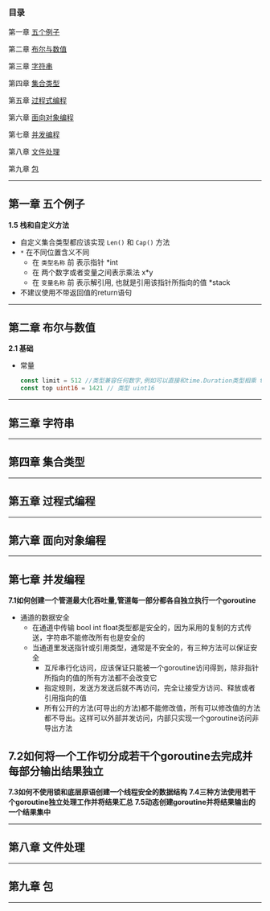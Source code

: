## <Programing in go>

### 目录
第一章 [五个例子](#第一章-五个例子)

第二章 [布尔与数值](#第二章-布尔与数值)

第三章 [字符串](#第三章-字符串)

第四章 [集合类型](#第四章-集合类型)

第五章 [过程式编程](#第五章-过程式编程)

第六章 [面向对象编程](#第六章-面向对象编程)

第七章 [并发编程](#第七章-并发编程)

第八章 [文件处理](#第八章-文件处理)

第九章 [包](#第九章-包)


-------------------

## 第一章 五个例子
**1.5 栈和自定义方法**

- 自定义集合类型都应该实现 `Len()` 和 `Cap()` 方法
- `*` 在不同位置含义不同
	- 在 `类型名称` 前 表示指针 *int
	- 在 两个数字或者变量之间表示乘法 x*y
	- 在 `变量名称` 前 表示解引用, 也就是引用该指针所指向的值 *stack
- 不建议使用不带返回值的return语句

-----------------------------------

## 第二章 布尔与数值

**2.1 基础**

- 常量
  ```go
  const limit = 512 //类型兼容任何数字,例如可以直接和time.Duration类型相乘 time.Second * limit 
  const top uint16 = 1421 // 类型 uint16 

  ```



-------------------

## 第三章 字符串


------------------------------------------------------

## 第四章 集合类型


------------------------------------------------------

## 第五章 过程式编程


------------------------------------------------------

## 第六章 面向对象编程


------------------------------------------------------

## 第七章 并发编程


**7.1如何创建一个管道最大化吞吐量,管道每一部分都各自独立执行一个goroutine**
- 通道的数据安全
	- 在通道中传输 bool int float类型都是安全的，因为采用的复制的方式传送，字符串不能修改所有也是安全的
	- 当通道里发送指针或引用类型，通常是不安全的，有三种方法可以保证安全
		- 互斥串行化访问，应该保证只能被一个goroutine访问得到，除非指针所指向的值的所有方法都不会改变它
		- 指定规则，发送方发送后就不再访问，完全让接受方访问、释放或者引用指向的值
		- 所有公开的方法(可导出的方法)都不能修改值，所有可以修改值的方法都不导出。这样可以外部并发访问，内部只实现一个goroutine访问非导出方法

**7.2如何将一个工作切分成若干个goroutine去完成并每部分输出结果独立**
- 
**7.3如何不使用锁和底层原语创建一个线程安全的数据结构**
**7.4三种方法使用若干个goroutine独立处理工作并将结果汇总**
**7.5动态创建goroutine并将结果输出的一个结果集中**


------------------------------------------------------

## 第八章 文件处理


------------------------------------------------------
## 第九章 包


-----------------------------------
